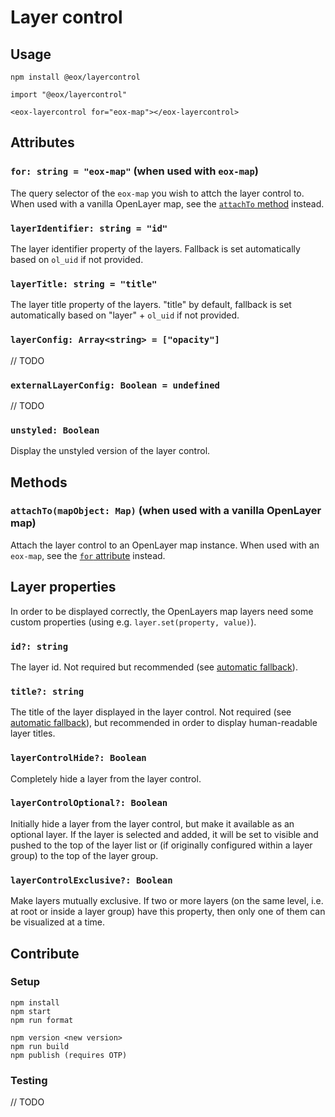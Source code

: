 # Layer control

## Usage

```
npm install @eox/layercontrol
```

```
import "@eox/layercontrol"

<eox-layercontrol for="eox-map"></eox-layercontrol>
```

## Attributes

### `for: string = "eox-map"` (when used with `eox-map`)

The query selector of the `eox-map` you wish to attch the layer control to. When used with a vanilla OpenLayer map, see the [`attachTo` method](#attachtomapobject-map-when-used-with-a-vanilla-openlayer-map) instead.

### `layerIdentifier: string = "id"`

The layer identifier property of the layers. Fallback is set automatically based on `ol_uid` if not provided.

### `layerTitle: string = "title"`

The layer title property of the layers. "title" by default, fallback is set automatically based on "layer" + `ol_uid` if not provided.

### `layerConfig: Array<string> = ["opacity"]`

// TODO

### `externalLayerConfig: Boolean = undefined`

// TODO

### `unstyled: Boolean`

Display the unstyled version of the layer control.

## Methods

### `attachTo(mapObject: Map)` (when used with a vanilla OpenLayer map)

Attach the layer control to an OpenLayer map instance. When used with an `eox-map`, see the [`for` attribute](#for-when-used-with-eox-map) instead.

## Layer properties

In order to be displayed correctly, the OpenLayers map layers need some custom properties (using e.g. `layer.set(property, value)`).

### `id?: string`

The layer id. Not required but recommended (see [automatic fallback](#layeridentifier-string--id)).

### `title?: string`

The title of the layer displayed in the layer control. Not required (see [automatic fallback](#layertitle-string--title)), but recommended in order to display human-readable layer titles.

### `layerControlHide?: Boolean`

Completely hide a layer from the layer control.

### `layerControlOptional?: Boolean`

Initially hide a layer from the layer control, but make it available as an optional layer. If the layer is selected and added, it will be set to visible and pushed to the top of the layer list or (if originally configured within a layer group) to the top of the layer group.

### `layerControlExclusive?: Boolean`

Make layers mutually exclusive. If two or more layers (on the same level, i.e. at root or inside a layer group) have this property, then only one of them can be visualized at a time.

## Contribute

### Setup

```
npm install
npm start
npm run format

npm version <new version>
npm run build
npm publish (requires OTP)
```

### Testing

// TODO
